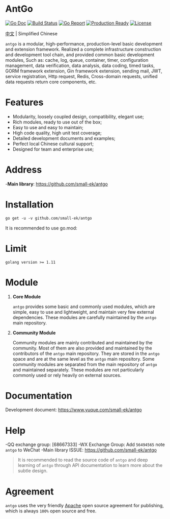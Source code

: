 # AntGo
[![Go Doc](https://godoc.org/github.com/small-ek/antgo?status.svg)](https://www.yuque.com/small-ek/antgo)
[![Build Status](https://goreportcard.com/badge/github.com/small-ek/antgo)](https://goreportcard.com/report/github.com/small-ek/antgo)
[![Go Report](https://goreportcard.com/badge/github.com/gogf/gf?v=1)](https://goreportcard.com/report/github.com/small-ek/ginp )
[![Production Ready](https://img.shields.io/badge/production-ready-blue.svg)](https://github.com/small-ek/ginp)
[![License](https://img.shields.io/github/license/small-ek/antgo.svg?style=flat)](https://github.com/small-ek/antgo)

[中文](README_ZH.md) | Simplified Chinese

`antgo` is a modular, high-performance, production-level basic development and extension framework.
Realized a complete infrastructure construction and development tool chain, and provided common basic development modules,
Such as: cache, log, queue, container, timer, configuration management, data verification, data analysis, data coding, timed tasks, GORM framework extension, Gin framework extension, sending mail, JWT, service registration, Http request, Redis, Cross-domain requests, unified data requests return core components, etc.


# Features
* Modularity, loosely coupled design, compatibility, elegant use;
* Rich modules, ready to use out of the box;
* Easy to use and easy to maintain;
* High code quality, high unit test coverage;
* Detailed development documents and examples;
* Perfect local Chinese cultural support;
* Designed for team and enterprise use;

# Address
-**Main library**: https://github.com/small-ek/antgo

# Installation
```html
go get -u -v github.com/small-ek/antgo
```
It is recommended to use go.mod:

# Limit
```shell
golang version >= 1.11
```
# Module

1. **Core Module**

   `antgo` provides some basic and commonly used modules, which are simple, easy to use and lightweight, and maintain very few external dependencies. These modules are carefully maintained by the `antgo` main repository.

1. **Community Module**

   Community modules are mainly contributed and maintained by the community. Most of them are also provided and maintained by the contributors of the `antgo` main repository. They are stored in the `antgo` space and are at the same level as the `antgo` main repository. Some community modules are separated from the main repository of `antgo` and maintained separately. These modules are not particularly commonly used or rely heavily on external sources.



# Documentation

Development document: https://www.yuque.com/small-ek/antgo

# Help
-QQ exchange group: [68667333]
-WX Exchange Group: Add `56494565` note `antgo` to WeChat
-Main library ISSUE: https://github.com/small-ek/antgo

> It is recommended to read the source code of `antgo` and deep learning of `antgo` through API documentation to learn more about the subtle design.

# Agreement

`antgo` uses the very friendly [Apache](LICENSE) open source agreement for publishing, which is always `100%` open source and free.